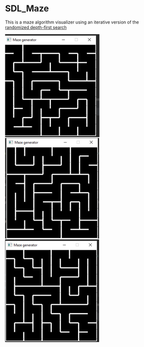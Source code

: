 # SDL_Maze

This is a maze algorithm visualizer using an iterative version of the [randomized depth-first search](https://en.wikipedia.org/wiki/Maze_generation_algorithm#Randomized_depth-first_search)

![alt text](https://github.com/guizog/SDL_Maze/blob/main/assets/readme/maze1.jpg?raw=true)
![alt text](https://github.com/guizog/SDL_Maze/blob/main/assets/readme/maze2.jpg?raw=true)
![alt text](https://github.com/guizog/SDL_Maze/blob/main/assets/readme/maze3.jpg?raw=true)
